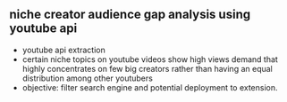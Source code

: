 ## niche creator audience gap analysis using youtube api

- youtube api extraction
- certain niche topics on youtube videos show high views demand that highly concentrates on few big creators rather than having an equal distribution among other youtubers 
- objective: filter search engine and potential deployment to extension.